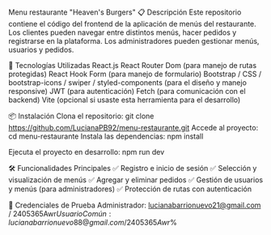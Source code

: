 Menu restaurante "Heaven's Burgers"
📋 Descripción
Este repositorio contiene el código del frontend de la aplicación de menús del restaurante. Los clientes pueden navegar entre distintos menús, hacer pedidos y registrarse en la plataforma. Los administradores pueden gestionar menús, usuarios y pedidos.

🚀 Tecnologías Utilizadas
React.js
React Router Dom (para manejo de rutas protegidas)
React Hook Form (para manejo de formulario)
Bootstrap / CSS / bootstrap-icons / swiper / styled-components (para el diseño y manejo responsive)
JWT (para autenticación)
Fetch (para comunicación con el backend)
Vite (opcional si usaste esta herramienta para el desarrollo)

📦 Instalación
Clona el repositorio:
git clone https://github.com/LucianaPB92/menu-restaurante.git
Accede al proyecto:
cd menu-restaurante
Instala las dependencias:
npm install

Ejecuta el proyecto en desarrollo:
npm run dev

🛠 Funcionalidades Principales
✅ Registro e inicio de sesión
✅ Selección y visualización de menús
✅ Agregar y eliminar pedidos
✅ Gestión de usuarios y menús (para administradores)
✅ Protección de rutas con autenticación


📧 Credenciales de Prueba
Administrador: lucianabarrionuevo21@gmail.com / 2405365Awr$%
Usuario Común: lucianabarrionuevo88@gmail.com / 2405365Awr$%